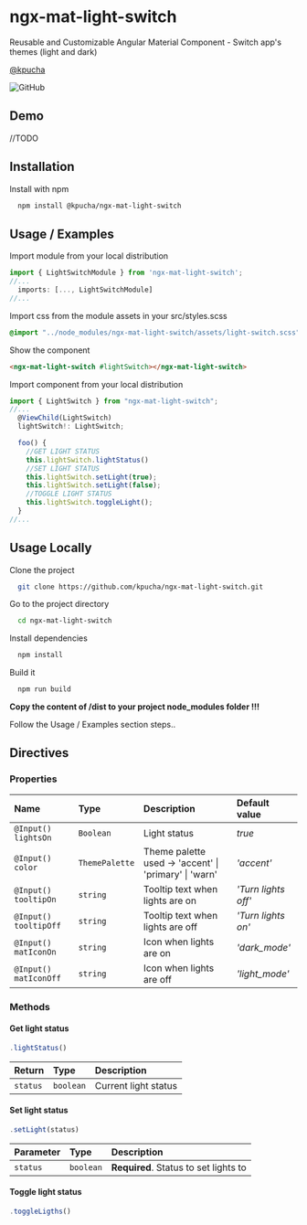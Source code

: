 # ngx-mat-light-switch

Reusable and Customizable Angular Material Component - Switch app's themes (light and dark)

[@kpucha](https://www.github.com/kpucha)

![GitHub](https://img.shields.io/github/license/kpucha/ngx-mat-light-switch?style=for-the-badge)

## Demo

//TODO

## Installation

Install with npm

```bash
  npm install @kpucha/ngx-mat-light-switch
```

## Usage / Examples

Import module from your local distribution

```typescript
import { LightSwitchModule } from 'ngx-mat-light-switch';
//...
  imports: [..., LightSwitchModule]
//...
```

Import css from the module assets in your src/styles.scss

```css
@import "../node_modules/ngx-mat-light-switch/assets/light-switch.scss";
```

Show the component

```html
<ngx-mat-light-switch #lightSwitch></ngx-mat-light-switch>
```

Import component from your local distribution

```typescript
import { LightSwitch } from "ngx-mat-light-switch";
//...
  @ViewChild(LightSwitch)
  lightSwitch!: LightSwitch;

  foo() {
    //GET LIGHT STATUS
    this.lightSwitch.lightStatus()
    //SET LIGHT STATUS
    this.lightSwitch.setLight(true);
    this.lightSwitch.setLight(false);
    //TOGGLE LIGHT STATUS
    this.lightSwitch.toggleLight();
  }
//...
```

## Usage Locally

Clone the project

```bash
  git clone https://github.com/kpucha/ngx-mat-light-switch.git
```

Go to the project directory

```bash
  cd ngx-mat-light-switch
```

Install dependencies

```bash
  npm install
```

Build it

```bash
  npm run build
```

**Copy the content of /dist to your project node_modules folder !!!**

Follow the Usage / Examples section steps..

## Directives

### Properties

| Name                  | Type           | Description                                           | Default value       |
| :-------------------- | :------------- | :---------------------------------------------------- | :------------------ |
| `@Input() lightsOn`   | `Boolean`      | Light status                                          | _true_              |
| `@Input() color`      | `ThemePalette` | Theme palette used -> 'accent' \| 'primary' \| 'warn' | _'accent'_          |
| `@Input() tooltipOn`  | `string`       | Tooltip text when lights are on                       | _'Turn lights off'_ |
| `@Input() tooltipOff` | `string`       | Tooltip text when lights are off                      | _'Turn lights on'_  |
| `@Input() matIconOn`  | `string`       | Icon when lights are on                               | _'dark_mode'_       |
| `@Input() matIconOff` | `string`       | Icon when lights are off                              | _'light_mode'_      |

### Methods

#### Get light status

```typescript
.lightStatus()
```

| Return   | Type      | Description          |
| :------- | :-------- | :------------------- |
| `status` | `boolean` | Current light status |

#### Set light status

```typescript
.setLight(status)
```

| Parameter | Type      | Description                           |
| :-------- | :-------- | :------------------------------------ |
| `status`  | `boolean` | **Required**. Status to set lights to |

#### Toggle light status

```typescript
.toggleLigths()
```
